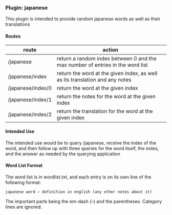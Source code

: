 ### Plugin: japanese
This plugin is intended to provide random japanese words as well as their translations

#### Routes

| route             | action |
| -----             | ------ |
| /japanese         | return a random index between 0 and the max number of entries in the word list |
| /japanese/index   | return the word at the given index, as well as its translation and any notes |
| /japanese/index/0 | return the word at the given index |
| /japanese/index/1 | return the notes for the word at the given index |
| /japanese/index/2 | return the translation for the word at the given index |


#### Intended Use
The intended use would be to query /japanese, receive the index of the word, and then follow up with three queries for the word itself, the notes, and the answer as needed by the querying application


#### Word List Format
The word list is in wordlist.txt, and each entry is on its own line of the following format:
```
japanese word – definition in english (any other notes about it)
```
The important parts being the em-dash (–) and the parentheses. Category lines are ignored.
